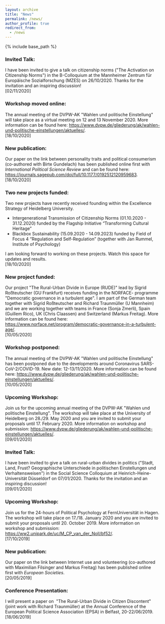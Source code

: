 ```yaml
---
layout: archive
title: "News"
permalink: /news/
author_profile: true
redirect_from:
  - /news
---
```


{% include base_path %}

### Invited Talk:
I have been invited to give a talk on citizenship norms ("The Activation on Citizenship Norms") in the B-Colloquium at the Mannheimer Zentrum für Europäische Sozialforschung (MZES) on 26/10/2020. Thanks for the invitation and an inspiring discussion!   
[02/11/2020]

### Workshop moved online:
The annual meeting of the DVPW-AK "Wahlen und politische Einstellung" will take place as a virtual meeting on 12 and 13 November 2020. More information can be found here: <https://www.dvpw.de/gliederung/ak/wahlen-und-politische-einstellungen/aktuelles/>.  
[18/10/2020]

### New publication:
Our paper on the link between personality traits and political consumerism (co-authored with Birte Gundelach) has been published online first with *International Political Science Review* and can be found here: <https://journals.sagepub.com/doi/full/10.1177/0192512120959683>.  
[18/10/2020]

### Two new projects funded:
Two new projects have recently received founding within the Excellence Strategy of Heidelberg University.  

- Intergenerational Transmission of Citizenship Norms (01.10.2020 - 31.12.2020) funded by the Flagship Initiative “Transforming Cultural Heritage”  
- Blackbox Sustainability (15.09.2020 - 14.09.2023) funded by Field of Focus 4 “Regulation and Self-Regulation” (together with Jan Rummel, Institute of Psychology)  

I am looking forward to working on these projects. Watch this space for updates and results.  
[18/10/2020]

### New project funded:
Our project "The Rural-Urban Divide in Europe (RUDE)" lead by Sigrid Roßteutscher (GU Frankfurt) receives funding in the NORFACE- programme "Democratic governance in a turbulent age". I am part of the German team together with Sigrid Roßteutscher and Richard Traunmüller (U Mannheim) and we are working together with teams in France (Sonja Zmerli), Spain (Guillem Rico), UK (Chris Claassen) and Switzerland (Markus Freitag). More information can be found here: <https://www.norface.net/program/democratic-governance-in-a-turbulent-age/>.  
[10/05/2020]

### Workshop postponed:
The annual meeting of the DVPW-AK "Wahlen und politische Einstellung" has been postponed due to the developments around Coronavirus SARS-CoV-2/COVID-19. New date: 12-13/11/2020. More information can be found here: <https://www.dvpw.de/gliederung/ak/wahlen-und-politische-einstellungen/aktuelles/>.  
[10/05/2020]

### Upcoming Workshop:
Join us for the upcoming annual meeting of the DVPW-AK "Wahlen und politische Einstellung". The workshop will take place at the University of Heidelberg on 28./29. May 2020 and you are invited to submit your proposals until 17. February 2020. More information on workshop and submission: <https://www.dvpw.de/gliederung/ak/wahlen-und-politische-einstellungen/aktuelles/>.  
[09/01/2020]

### Invited Talk:
I have been invited to give a talk on rural-urban divides in politics ("Stadt, Land, Frust? Geographische Unterschiede in politischen Einstellungen und Verhaltensweisen") in the Social Science Colloquium at Heinrich-Heine-Universität Düsseldorf on 07/01/2020. Thanks for the invitation and an inspiring discussion!   
[09/01/2020]

### Upcoming Workshop:
Join us for the 24-hours of Political Psychology at FernUniversität in Hagen. The workshop will take place on 17./18. January 2020 and you are invited to submit your proposals until 20. October 2019. More information on workshop and submission: <https://ww2.unipark.de/uc/M_CP_van_der_Noll/bf52/>.  
[17/10/2019]

### New publication:
Our paper on the link between Internet use and volunteering (co-authored with Maximilian Filsinger and Markus Freitag) has been published online first with *European Societies*.  
[20/05/2019]

### Conference Presentation:
I will present a paper on  "The Rural-Urban Divide in Citizen Discontent" (joint work with Richard Traunmüller) at the Annual Conference of the European Political Science Association (EPSA) in Belfast, 20-22/06/2019.  
[18/06/2019]
